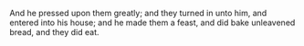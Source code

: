 And he pressed upon them greatly; and they turned in unto him, and entered into his house; and he made them a feast, and did bake unleavened bread, and they did eat.
